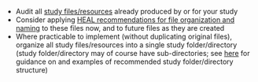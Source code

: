 * Audit all [study files/resources](../terms/index.md#study-filesresources) already produced by or for your study
* Consider applying [HEAL recommendations for file organization and naming](../file-o-and-n/index.md) to these files now, and to future files as they are created
* Where practicable to implement (without duplicating original files), organize all study files/resources into a single study folder/directory (study folder/directory may of course have sub-directories; see [here](../guidance/file-org.md) for guidance on and examples of recommended study folder/directory structure)
